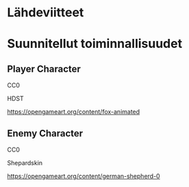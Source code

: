 # Lähdeviitteet

# Suunnitellut toiminnallisuudet

## Player Character

CC0

HDST

https://opengameart.org/content/fox-animated

## Enemy Character

CC0

Shepardskin

https://opengameart.org/content/german-shepherd-0